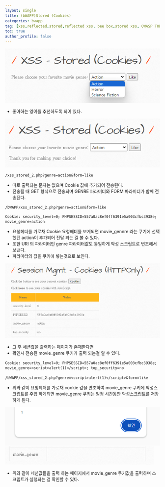 ```yaml
---
layout: single
title: (bWAPP)Stored (Cookies)
categories: bwapp
tag: [xss,reflected,stored,reflected xss, bee box,stored xss, OWASP TOP 10, OWASP, bwapp, dom xss]
toc: true
author_profile: false
---
```


![그림 1-1](/assets/image/bwapp/xss/Stored%20(Cookies)-archive/image.png)
- 좋아하는 영어를 추천하도록 되어 있다.

![그림 1-2](/assets/image/bwapp/xss/Stored%20(Cookies)-archive/image-1.png)

```
/xss_stored_2.php?genre=action&form=like
```

- 따로 출력되는 문자는 없으며 Cookie 값에 추가되어 전송된다.
- 전송될 때 GET 형식으로 전송되며 GENRE 파라미터와 FORM 파라미터가 함께 전송된다.

```
/bWAPP/xss_stored_2.php?genre=action&form=like
```

```
Cookie: security_level=0; PHPSESSID=557a0ac8ef0ff6391e5a003cfbc3938e; movie_genre=action
```

- 요청헤더를 가로채 Cookie 요청헤더를 보게되면 movie_gennre 라는 쿠기에 선택했던 action이 추가되어 전달 되는 걸 볼 수 있다.
- 또한 URI 의 파라미터인 genre 파라미터값도 동일하게 악성 스크립트로 변조해서 보낸다.
- 파라미터의 값을 쿠키에 넣는것으로 보인다.

![그림 1-3](/assets/image/bwapp/xss/Stored%20(Cookies)-archive/image-2.png)
- 그 후 세션값을 출력하는 페이지가 존재한다면
- 확인시 전송된 movie_genre 쿠키가 출력 되는걸 알 수 있다.

```
Cookie: security_level=0; PHPSESSID=557a0ac8ef0ff6391e5a003cfbc3938e; movie_genre=<script>alert(1)</script>; top_security=no

/bWAPP/xss_stored_2.php?genre=<script>alert(1)</script>&form=like
```

- 위와 같이 요청헤더를 가로채 cookie 값을 변조하여 movie_genre 쿠키에 악성스크립트를 주입 하게되면 movie_genre 쿠키는 일정 시간동안 악성스크립트를 저장하게 된다.

![그림 1-4](/assets/image/bwapp/xss/Stored%20(Cookies)-archive/image-3.png)
![그림 1-5](/assets/image/bwapp/xss/Stored%20(Cookies)-archive/image-4.png)
- 위와 같이 세션값들을 출력 하는 페이지에서 movie_genre 쿠키값을 출력하며 스크립트가 실행되는 걸 확인할 수 있다.